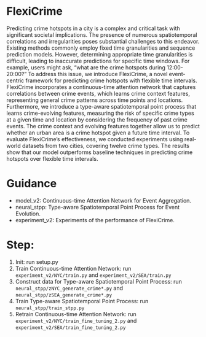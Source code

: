 # FlexiCrime
Predicting crime hotspots in a city is a complex and critical task with significant societal implications. The presence of numerous spatiotemporal correlations and irregularities poses substantial challenges to this endeavor. Existing methods commonly employ fixed time granularities and sequence prediction models. However, determining appropriate time granularities is difficult, leading to inaccurate predictions for specific time windows. For example, users might ask, “what are the crime hotspots during 12:00-20:00?” To address this issue, we introduce FlexiCrime, a novel event-centric framework for predicting crime hotspots with flexible time intervals. FlexiCrime incorporates a continuous-time attention network that captures correlations between crime events, which learns crime context features, representing general crime patterns across time points and locations. Furthermore, we introduce a type-aware spatiotemporal point process that learns crime-evolving features, measuring the risk of specific crime types at a given time and location by considering the frequency of past crime events. The crime context and evolving features together allow us to predict whether an urban area is a crime hotspot given a future time interval. To evaluate FlexiCrime’s effectiveness, we conducted experiments using real-world datasets from two cities, covering twelve crime types. The results show that our model outperforms baseline techniques in predicting crime hotspots over flexible time intervals.

# Guidance
+ model_v2: Continuous-time Attention Network for Event Aggregation.
+ neural_stpp: Type-aware Spatiotemporal Point Process for Event Evolution.
+ experiment_v2: Experiments of the performance of FlexiCrime.

# Step:

1. Init: run setup.py
2. Train Continuous-time Attention Network: run `experiment_v2/NYC/train.py` and `experiment_v2/SEA/train.py`
3. Construct data for Type-aware Spatiotemporal Point Process: run `neural_stpp/zNYC_generate_crime*.py` and `neural_stpp/zSEA_generate_crime*.py`
4. Train Type-aware Spatiotemporal Point Process: run `neural_stpp/train_stpp.py`
5. Retrain Continuous-time Attention Network: run `experiment_v2/NYC/train_fine_tuning_2.py` and `experiment_v2/SEA/train_fine_tuning_2.py`
